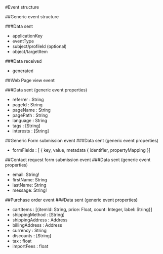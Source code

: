 #Event structure

##Generic event structure

###Data sent
- applicationKey
- eventType
- subject/profileId (optional)
- object/targetItem

###Data received
- generated

##Web Page view event

###Data sent
(generic event properties)
- referrer : String
- pageId : String
- pageName : String
- pagePath : String
- language : String
- tags : [String]
- interests : [String]

##Generic Form submission event
###Data sent
(generic event properties)
- formFields : [ { key, value, metadata { identifier, propertyMapping }]

##Contact request form submission event
###Data sent
(generic event properties)
- email: String!
- firstName: String
- lastName: String
- message: String!

##Purchase order event
###Data sent
(generic event properties)
- cartItems : [{itemId: String, price: Float, count: Integer, label: String}]
- shippingMethod : [String]
- shippingAddress : Address
- billingAddress : Address
- currency : String
- discounts : [String]
- tax : float
- importFees : float
